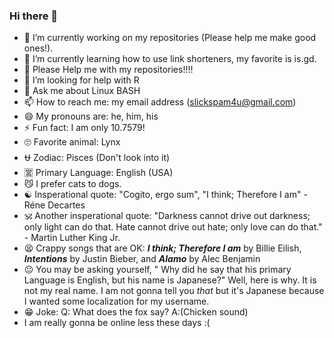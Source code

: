 ### Hi there 👋


<!--**pawstar-lag/pawstar-lag** is a ✨ _special_ ✨ repository because its `README.md` (this file) appears on your GitHub profile. -->

<!--Here are some ideas to get you started:-->

- 🔭 I’m currently working on my repositories (Please help me make good ones!).
- 🌱 I’m currently learning how to use link shorteners, my favorite is is.gd.
- 🥺 Please Help me with my repositories!!!!
- 🤔 I’m looking for help with R
- 💬 Ask me about Linux BASH
- 📫 How to reach me: my email address (slickspam4u@gmail.com)
- 😄 My pronouns are: he, him, his
- ⚡ Fun fact: I am only 10.7579!
- 🙄 Favorite animal: Lynx
- ⛎ Zodiac: Pisces (Don't look into it)
- 🈺 Primary Language: English (USA)
- 😼 I prefer cats to dogs.
- ☯ Insperational quote: "Cogito, ergo sum", "I think; Therefore I am" - Réne Decartes
- 🕉 Another insperational quote: "Darkness cannot drive out darkness; only light can do that. Hate cannot drive out hate; only love can do that." - Martin Luther King Jr.
- 😫 Crappy songs that are OK: **_I think; Therefore I am_** by Billie Eilish, **_Intentions_** by Justin Bieber, and **_Alamo_** by Alec Benjamin
- 😐 You may be asking yourself, " Why did he say that his primary Language is English, but his name is Japanese?" Well, here is why. It is not my real name. I am not gonna tell you _that_ but it's Japanese because I wanted some localization for my username.
- 😁 Joke: Q: What does the fox say? A:(Chicken sound)
- I am really gonna be online less these days :(
